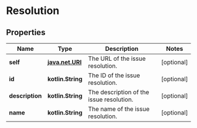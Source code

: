 
# Resolution

## Properties
Name | Type | Description | Notes
------------ | ------------- | ------------- | -------------
**self** | [**java.net.URI**](java.net.URI.md) | The URL of the issue resolution. |  [optional]
**id** | **kotlin.String** | The ID of the issue resolution. |  [optional]
**description** | **kotlin.String** | The description of the issue resolution. |  [optional]
**name** | **kotlin.String** | The name of the issue resolution. |  [optional]



